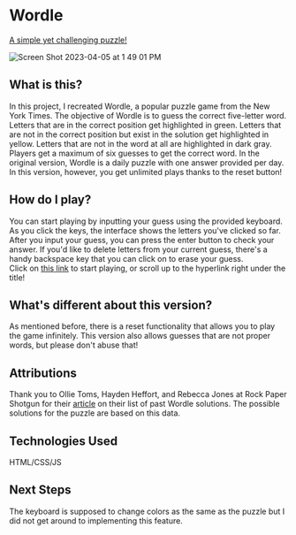 # Wordle
[A simple yet challenging puzzle!](https://wordle-seiyoung.netlify.app/)

![Screen Shot 2023-04-05 at 1 49 01 PM](https://user-images.githubusercontent.com/26176522/230162392-97ec6c37-ce7e-4de4-9b4d-683493cba816.png)


## What is this?
In this project, I recreated Wordle, a popular puzzle game from the New York Times. The objective of Wordle is to guess the correct five-letter word. Letters that are in the correct position get highlighted in green. Letters that are not in the correct position but exist in the solution get highlighted in yellow. Letters that are not in the word at all are highlighted in dark gray. Players get a maximum of six guesses to get the correct word. In the original version, Wordle is a daily puzzle with one answer provided per day. In this version, however, you get unlimited plays thanks to the reset button! 

## How do I play?
You can start playing by inputting your guess using the provided keyboard. As you click the keys, the interface shows the letters you've clicked so far. After you input your guess, you can press the enter button to check your answer. If you'd like to delete letters from your current guess, there's a handy backspace key that you can click on to erase your guess.
<br>
Click on [this link](https://wordle-seiyoung.netlify.app/) to start playing, or scroll up to the hyperlink right under the title!

## What's different about this version?
As mentioned before, there is a reset functionality that allows you to play the game infinitely. This version also allows guesses that are not proper words, but please don't abuse that!

## Attributions
Thank you to Ollie Toms, Hayden Heffort, and Rebecca Jones at Rock Paper Shotgun for their [article](https://www.rockpapershotgun.com/wordle-past-answers) on their list of past Wordle solutions. The possible solutions for the puzzle are based on this data.

## Technologies Used
HTML/CSS/JS

## Next Steps
The keyboard is supposed to change colors as the same as the puzzle but I did not get around to implementing this feature.
